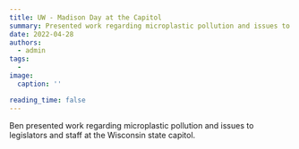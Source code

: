 ```yaml
---
title: UW - Madison Day at the Capitol
summary: Presented work regarding microplastic pollution and issues to legislators and staff at the Wisconsin state capitol.
date: 2022-04-28
authors:
  - admin
tags:
  -
image:
  caption: ''

reading_time: false
---
```


Ben presented work regarding microplastic pollution and issues to legislators and staff at the Wisconsin state capitol.
